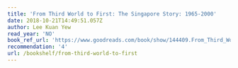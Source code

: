 ```yaml
---
title: 'From Third World to First: The Singapore Story: 1965-2000'
date: 2018-10-21T14:49:51.057Z
author: Lee Kuan Yew
read_year: 'NO'
book_ref_url: 'https://www.goodreads.com/book/show/144409.From_Third_World_to_First'
recommendation: '4'
url: /bookshelf/from-third-world-to-first
---
```


